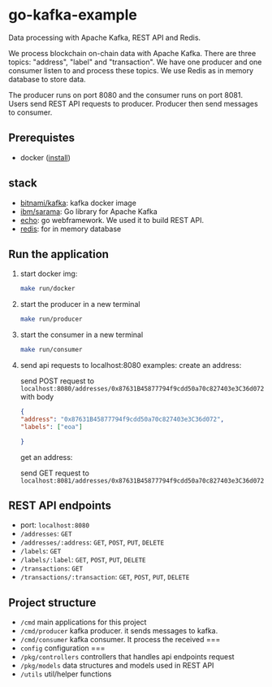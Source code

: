 # go-kafka-example
Data processing with Apache Kafka, REST API and Redis.

We process blockchain on-chain data with Apache Kafka. 
There are three topics: "address", "label" and "transaction". We have one producer and one consumer listen to and process these topics.
We use Redis as in memory database to store data.

The producer runs on port 8080 and the consumer runs on port 8081. 
Users send REST API requests to producer. Producer then send messages to consumer.


## Prerequistes
- docker ([install](https://docs.docker.com/engine/install/))
## stack
- [bitnami/kafka](https://hub.docker.com/r/bitnami/kafka): kafka docker image
- [ibm/sarama](https://github.com/IBM/sarama): Go library for Apache Kafka
- [echo](https://echo.labstack.com/): go webframework. We used it to build REST API.
- [redis](https://redis.uptrace.dev/guide/go-redis.html): for in memory database
## Run the application
1. start docker img: 
    ```bash
    make run/docker
    ```
2. start the producer in a new terminal
    ```bash
    make run/producer
    ```
3. start the consumer in a new terminal
    ```bash
    make run/consumer
    ```
4. send api requests to localhost:8080
    examples:
    create an address:

    send POST request to `localhost:8080/addresses/0x87631B45877794f9cdd50a70c827403e3C36d072`
    with body
    ```json
    {
    "address": "0x87631B45877794f9cdd50a70c827403e3C36d072",
    "labels": ["eoa"]
    
    }
    ```

    get an address:

    send GET request to `localhost:8081/addresses/0x87631B45877794f9cdd50a70c827403e3C36d072`   
## REST API endpoints
- port: `localhost:8080`
- `/addresses`: `GET`
- `/addresses/:address`: `GET`, `POST`, `PUT`, `DELETE`
- `/labels`: `GET`
- `/labels/:label`: `GET`, `POST`, `PUT`, `DELETE`
- `/transactions`: `GET`
- `/transactions/:transaction`: `GET`, `POST`, `PUT`, `DELETE`

## Project structure
- `/cmd`
main applications for this project
- `/cmd/producer`
kafka producer. it sends messages to kafka.
- `/cmd/consumer`
kafka consumer. It process the received 
===
- `config`
configuration
===
- `/pkg/controllers`
controllers that handles api endpoints request
- `/pkg/models`
data structures and models used in REST API
- `/utils`
util/helper functions